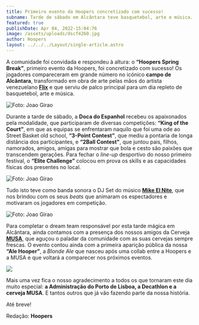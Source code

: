 ```yaml
---
title: Primeiro evento da Hoopers concretizado com sucesso!
subname: Tarde de sábado em Alcântara teve basquetebol, arte e música.
featured: true
publishDate: Apr 04, 2022-15:04:76
image: /assets/uploads/dscf4260.jpg
author: Hoopers
layout: ../../../Layout/single-article.astro
---
```

A comunidade foi convidada e respondeu à altura: o **“Hoopers Spring Break”**, primeiro evento da Hoopers, foi concretizado com sucesso! Os jogadores compareceram em grande número no icónico **campo de Alcântara**, transformado em obra de arte pelas mãos do artista venezuelano **[Flix](https://flixsart.com/)** e que serviu de palco principal para um dia repleto de basquetebol, arte e música.

![Foto: Joao Girao](/assets/uploads/dscf4132.jpg "Foto: Joao Girao")

Durante a tarde de sábado, a **Doca do Espanhol** recebeu os apaixonados pela modalidade, que participaram de diversas competições: **“King of the Court”**, em que as equipas se enfrentaram naquilo que foi uma ode ao Street Basket old school, **“3-Point Contest”**, que mediu a pontaria de longa distância dos participantes, e **“2Ball Contest"**, que juntou pais, filhos, namorados, amigos, amigas para mostrar que bola e cesto são paixões que transcendem gerações. Para fechar o *line-up* desportivo do nosso primeiro festival, o **“Elite Challenge”** colocou em prova os skills e as capacidades físicas dos presentes no local. 

![Foto: Joao Girao](/assets/uploads/dscf5006.jpg "Foto: Joao Girao")

Tudo isto teve como banda sonora o DJ Set do músico **[Mike El Nite](https://www.instagram.com/mikeelnite/)**, que nos brindou com os seus *beats* que animaram os espectadores e motivaram os jogadores em competição.

![Foto: Joao Girao](/assets/uploads/dscf5375.jpg "Foto: Joao Girao")

Para completar o dream team responsável por esta tarde mágica em Alcântara, ainda contamos com a presença dos nossos amigos da Cerveja **[MUSA](https://www.instagram.com/cervejamusa/)**, que aguçou o paladar da comunidade com as suas cervejas sempre frescas. O evento contou ainda com a primeira aparição pública da nossa **“Ale Hooper”**, a *Blonde Ale* que nasceu após uma collab entre a Hoopers e a MUSA e que voltará a comparecer nos próximos eventos.

![](/assets/uploads/musa_tratada.jpg)

Mais uma vez fica o nosso agradecimento a todos os que tornaram este dia muito especial: **a Administração do Porto de Lisboa, a Decathlon e a cerveja MUSA**. E tantos outros que já vão fazendo parte da nossa história.

Até breve!

Redação: **Hoopers**